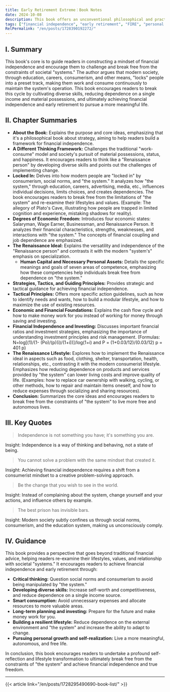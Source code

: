 ```yaml
---
title: Early Retirement Extreme：Book Notes
date: 2024-10-08
description: This book offers an unconventional philosophical and practical guide to financial independence and early retirement, encouraging readers to break free from the traditional "work-consume" cycle. By cultivating diverse skills, reducing consumption, and investing wisely, readers can achieve financial independence within a few years and live a more free and balanced life. The book also delves into how "the system" influences individual decisions and how to escape its constraints.
tags: ["financial independence", "early retirement", "FIRE", "personal finance", "lifestyle", "investing", "systems thinking"]
RelPermalink: "/en/posts/1728390192272/"
---
```


## I. Summary

This book's core is to guide readers in constructing a mindset of financial independence and encourage them to challenge and break free from the constraints of societal "systems." The author argues that modern society, through education, careers, consumerism, and other means, "locks" people into a preset track, making them work and consume continuously to maintain the system's operation. This book encourages readers to break this cycle by cultivating diverse skills, reducing dependence on a single income and material possessions, and ultimately achieving financial independence and early retirement to pursue a more meaningful life.

## II. Chapter Summaries

* **About the Book:** Explains the purpose and core ideas, emphasizing that it's a philosophical book about strategy, aiming to help readers build a framework for financial independence.
* **A Different Thinking Framework:** Challenges the traditional "work-consume" model and society's pursuit of material possessions, status, and happiness. It encourages readers to think like a "Renaissance person" by developing diverse skills and points out the challenges of implementing change.
* **Locked In:** Delves into how modern people are "locked in" by consumerism, social norms, and "the system." It analyzes how "the system," through education, careers, advertising, media, etc., influences individual decisions, limits choices, and creates dependencies.  The book encourages readers to break free from the limitations of "the system" and re-examine their lifestyles and values. (Example: The allegory of Plato's Cave, illustrating how people are trapped in limited cognition and experience, mistaking shadows for reality).
* **Degrees of Economic Freedom:** Introduces four economic states: Salaryman, Wage Earner, Businessman, and Renaissance Person. It analyzes their financial characteristics, strengths, weaknesses, and interactions with "the system."  The concepts of financial coupling and job dependence are emphasized.
* **The Renaissance Ideal:** Explains the versatility and independence of the "Renaissance person" and contrasts it with the modern "system's" emphasis on specialization.
    * **Human Capital and Necessary Personal Assets:** Details the specific meanings and goals of seven areas of competence, emphasizing how these competencies help individuals break free from dependence on "the system."
* **Strategies, Tactics, and Guiding Principles:** Provides strategic and tactical guidance for achieving financial independence.
* **Tactical Principles:** Offers more specific action guidelines, such as how to identify needs and wants, how to build a modular lifestyle, and how to maximize the use of existing resources.
* **Economic and Financial Foundations:** Explains the cash flow cycle and how to make money work for you instead of working for money through saving and investing.
* **Financial Independence and Investing:** Discusses important financial ratios and investment strategies, emphasizing the importance of understanding investment principles and risk management.  (Formulas: N=log[(1)/(1- (Po)/(p)(i)/(1+i))]/log(1+i) and P = (1+0.03/12)/(0.03/12) p = 401 р)
* **The Renaissance Lifestyle:**  Explores how to implement the Renaissance ideal in aspects such as food, clothing, shelter, transportation, health, relationships, etc., contrasting it with the modern consumerist lifestyle. Emphasizes how reducing dependence on products and services provided by "the system" can lower living costs and improve quality of life. (Examples: how to replace car ownership with walking, cycling, or other methods, how to repair and maintain items oneself, and how to reduce expenses through socializing and sharing resources).
* **Conclusion:**  Summarizes the core ideas and encourages readers to break free from the constraints of "the system" to live more free and autonomous lives.

## III. Key Quotes

> Independence is not something you have; it's something you are.

Insight:  Independence is a way of thinking and behaving, not a state of being.


> You cannot solve a problem with the same mindset that created it.

Insight: Achieving financial independence requires a shift from a consumerist mindset to a creative problem-solving approach.


> Be the change that you wish to see in the world.

Insight: Instead of complaining about the system, change yourself and your actions, and influence others by example.


> The best prison has invisible bars.

Insight: Modern society subtly confines us through social norms, consumerism, and the education system, making us unconsciously comply.


## IV.  Guidance

This book provides a perspective that goes beyond traditional financial advice, helping readers re-examine their lifestyles, values, and relationship with societal "systems." It encourages readers to achieve financial independence and early retirement through:

* **Critical thinking:** Question social norms and consumerism to avoid being manipulated by "the system."
* **Developing diverse skills:** Increase self-worth and competitiveness, and reduce dependence on a single income source.
* **Smart consumption:** Avoid unnecessary expenses and allocate resources to more valuable areas.
* **Long-term planning and investing:** Prepare for the future and make money work for you.
* **Building a resilient lifestyle:** Reduce dependence on the external environment and "the system" and increase the ability to adapt to change.
* **Pursuing personal growth and self-realization:** Live a more meaningful, autonomous, and free life.

In conclusion, this book encourages readers to undertake a profound self-reflection and lifestyle transformation to ultimately break free from the constraints of "the system" and achieve financial independence and true freedom.

---
{{< article link="/en/posts/1728295490690-book-list/" >}}